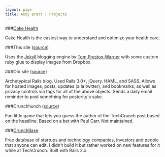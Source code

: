 ```yaml
---
layout: page
title: Andy Brett | Projects
---
```


###[Cake Health][1]

Cake Health is the easiest way to understand and optimize your health care.

###This site ([source][2])

Uses the [Jekyll][3] blogging engine by [Tom Preston-Warner][4] with some custom ruby glue to display images from Dropbox. 

###Old site ([source][5])

Archetypical Rails blog. Used Rails 3.0+, jQuery, HAML, and SASS. Allows for hosted images, posts, updates (a la twitter), and bookmarks, as well as privacy controls via tags for all of the above objects. Sends a daily email reminder to post something for posterity's sake.

###Crunchhunch ([source][6])

Fun little game that lets you guess the author of the TechCrunch post based on the headline. Based on a bet with Paul Carr. Not maintained.

###[CrunchBase][7]

Free database of startups and technology companies, investors and people that anyone can edit. I didn't build it but rather worked on new features for it while at TechCrunch. Built with Rails 2.x.

[1]: http://cakehealth.com
[2]: https://github.com/andrewpbrett/andrewpbrett.github.com
[3]: https://github.com/mojombo/jekyll
[4]: https://github.com/mojombo
[5]: https://github.com/andrewpbrett/andy3.0
[6]: https://github.com/andrewpbrett/Crunchhunch
[7]: https://www.crunchbase.com